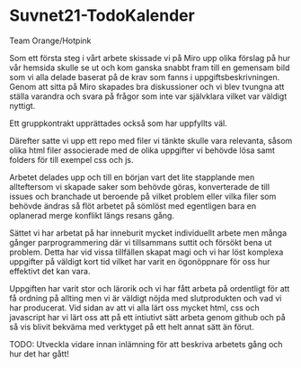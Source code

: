 # Suvnet21-TodoKalender
Team Orange/Hotpink

Som ett första steg i vårt arbete skissade vi på Miro upp olika förslag på hur vår hemsida skulle se ut och kom ganska snabbt fram till en gemensam bild som vi alla delade baserat på de krav som fanns i uppgiftsbeskrivningen. Genom att sitta på Miro skapades bra diskussioner och vi blev tvungna att ställa varandra och svara på frågor som inte var självklara vilket var väldigt nyttigt. 

Ett gruppkontrakt upprättades också som har uppfyllts väl.

Därefter satte vi upp ett repo med filer vi tänkte skulle vara relevanta, såsom olika html filer associerade med de olika uppgifter vi behövde lösa samt folders för till exempel css och js.

Arbetet delades upp och till en början vart det lite stapplande men allteftersom vi skapade saker som behövde göras, konverterade de till issues och branchade ut beroende på vilket problem eller vilka filer som behövde ändras så flöt arbetet på sömlöst med egentligen bara en oplanerad merge konflikt längs resans gång.

Sättet vi har arbetat på har inneburit mycket individuellt arbete men många gånger parprogrammering där vi tillsammans suttit och försökt bena ut problem. Detta har vid vissa tillfällen skapat magi och vi har löst komplexa uppgifter på väldigt kort tid vilket har varit en ögonöppnare för oss hur effektivt det kan vara.

Uppgiften har varit stor och lärorik och vi har fått arbeta på ordentligt för att få ordning på allting men vi är väldigt nöjda med slutprodukten och vad vi har producerat. Vid sidan av att vi alla lärt oss mycket html, css och javascript har vi lärt oss att på ett intiutivt sätt arbeta genom github och på så vis blivit bekväma med verktyget på ett helt annat sätt än förut. 


TODO: Utveckla vidare innan inlämning för att beskriva arbetets gång och hur det har gått!
